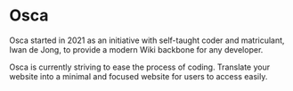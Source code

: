 # Osca
Osca started in 2021 as an initiative with self-taught coder and matriculant, Iwan de Jong, to provide a modern Wiki backbone for any developer.

Osca is currently striving to ease the process of coding. Translate your website into a minimal and focused website for users to access easily.
